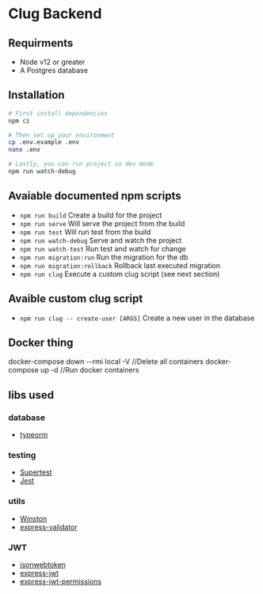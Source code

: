 # Clug Backend

## Requirments
- Node v12 or greater
- A Postgres database

## Installation
```bash
# First install dependencies
npm ci

# Then set up your environment
cp .env.example .env
nano .env

# Lastly, you can run project in dev mode
npm run watch-debug
```

## Avaiable documented npm scripts
- ``npm run build`` Create a build for the project
- ``npm run serve`` Will serve the project from the build
- ``npm run test`` Will run test from the build
- ``npm run watch-debug`` Serve and watch the project
- ``npm run watch-test`` Run test and watch for change
- ``npm run migration:run`` Run the migration for the db
- ``npm run migration:rollback`` Rollback last executed migration
- ``npm run clug`` Execute a custom clug script (see next section)

## Avaible custom clug script
- ``npm run clug -- create-user [ARGS]`` Create a new user in the database

## Docker thing
docker-compose down --rmi local -V //Delete all containers
docker-compose up -d //Run docker containers

## libs used

### database
* [typeorm](https://typeorm.io/)

### testing
* [Supertest](https://www.npmjs.com/package/supertest)
* [Jest](jest)

### utils
* [Winston](https://www.npmjs.com/package/winston)
* [express-validator](https://express-validator.github.io/)

### JWT
* [jsonwebtoken](https://www.npmjs.com/package/jsonwebtoken)
* [express-jwt](https://www.npmjs.com/package/express-jwt)
* [express-jwt-permissions](https://github.com/MichielDeMey/express-jwt-permissions)